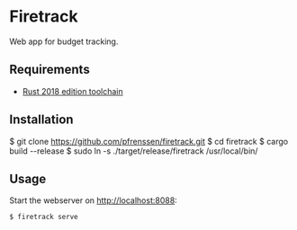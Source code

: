 Firetrack
=========

Web app for budget tracking.


Requirements
------------

* [Rust 2018 edition toolchain](https://www.rust-lang.org/tools/install)


Installation
------------

$ git clone https://github.com/pfrenssen/firetrack.git
$ cd firetrack
$ cargo build --release
$ sudo ln -s ./target/release/firetrack /usr/local/bin/


Usage
-----

Start the webserver on [http://localhost:8088](http://localhost:8088):

```
$ firetrack serve
```
